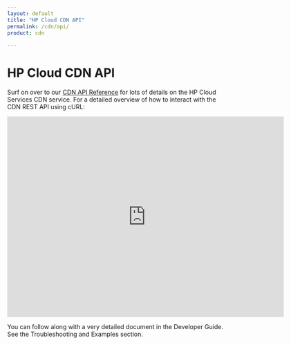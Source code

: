 ```yaml
---
layout: default
title: "HP Cloud CDN API"
permalink: /cdn/api/
product: cdn

---
```

# HP Cloud CDN API

Surf on over to our [CDN API Reference](/api/CDN) for lots of details on the HP Cloud Services CDN service.  For a detailed overview of how to interact with the CDN REST API using cURL:

<iframe src="http://player.vimeo.com/video/33235738?title=0&amp;byline=0&amp;portrait=0" width="640" height="464" frameborder="0"> </iframe>

You can follow along with a very detailed document in the Developer Guide. See the Troubleshooting and Examples section.

